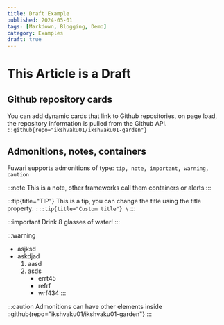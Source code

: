 ```yaml
---
title: Draft Example
published: 2024-05-01
tags: [Markdown, Blogging, Demo]
category: Examples
draft: true
---
```


# This Article is a Draft
## Github repository cards
You can add dynamic cards that link to Github repositories, on page load, the repository information is pulled from the Github API. `::github{repo="ikshvaku01/ikshvaku01-garden"}`


## Admonitions, notes, containers
Fuwari supports admonitions of type: `tip, note, important, warning, caution`

:::note
This is a note, other frameworks call them containers or alerts
:::

:::tip{title="TIP"}
This is a tip, you can change the title using the title property: `:::tip{title="Custom title"} \`
:::

:::important
Drink 8 glasses of water!
:::

:::warning
* asjksd
* askdjad
    1. aasd
    2. asds
        * errt45
        * refrf
        * wrf434
:::

:::caution
Admonitions can have other elements inside
::github{repo="ikshvaku01/ikshvaku01-garden"}
:::
